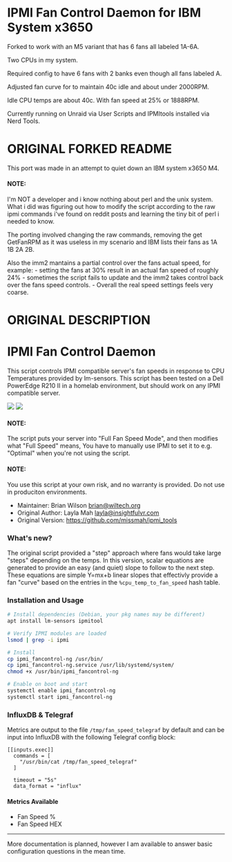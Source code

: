 # IPMI Fan Control Daemon for IBM System x3650
  Forked to work with an M5 variant that has 6 fans all labeled 1A-6A.

  Two CPUs in my system. 

  Required config to have 6 fans with 2 banks even though all fans labeled A. 

  Adjusted fan curve for to maintain 40c idle and about under 2000RPM. 

  Idle CPU temps are about 40c. With fan speed at 25% or 1888RPM.

  Currently running on Unraid via User Scripts and IPMItools installed via Nerd Tools. 

# ORIGINAL FORKED README

  This port was made in an attempt to quiet down an IBM system x3650 M4.

  #### NOTE:
  I'm NOT a developer and i know nothing about perl and the unix system.
  What i did was figuring out how to modify the script according to the raw ipmi commands i've found on reddit posts and learning the tiny bit of perl i needed to know.

  The porting involved changing the raw commands, removing the get GetFanRPM as it was useless in my scenario and IBM lists their fans as 1A 1B 2A 2B.

  Also the imm2 mantains a partial control over the fans actual speed, for example:
    - setting the fans at 30% result in an actual fan speed of roughly 24%
    - sometimes the script fails to update and the imm2 takes control back over the fans speed controls.
    - Overall the real speed settings feels very coarse.

# ORIGINAL DESCRIPTION
  # IPMI Fan Control Daemon

  This script controls IPMI compatible server's fan speeds in response to CPU Temperatures provided by lm-sensors.
  This script has been tested on a Dell PowerEdge R210 II in a homelab environment, but should work on any IPMI compatible server.

  ![](what_to_expect.PNG)
  ![](sample_curve.PNG)

  #### NOTE: 
  The script puts your server into "Full Fan Speed Mode", and then modifies what "Full Speed" means,
  You have to manually use IPMI to set it to e.g. "Optimal" when you're not using the script.

  #### NOTE: 
  You use this script at your own risk, and no warranty is provided. Do not use in produciton environments.

  * Maintainer: Brian Wilson <brian@wiltech.org>
  * Original Author: Layla Mah <layla@insightfulvr.com>
  * Original Version: https://github.com/missmah/ipmi_tools

  ### What's new?
  The original script provided a "step" approach where fans would take large "steps" depending on the temps.
  In this version, scalar equations are generated to provide an easy (and quiet) slope to follow to the next step.
  These equations are simple Y=mx+b linear slopes that effectivly provide a fan "curve" based on the entries in the
  `%cpu_temp_to_fan_speed` hash table.

  ### Installation and Usage
  ```sh
  # Install dependencies (Debian, your pkg names may be different)
  apt install lm-sensors ipmitool

  # Verify IPMI modules are loaded
  lsmod | grep -i ipmi

  # Install
  cp ipmi_fancontrol-ng /usr/bin/
  cp ipmi_fancontrol-ng.service /usr/lib/systemd/system/
  chmod +x /usr/bin/ipmi_fancontrol-ng

  # Enable on boot and start
  systemctl enable ipmi_fancontrol-ng
  systemctl start ipmi_fancontrol-ng
  ```

  ### InfluxDB & Telegraf
  Metrics are output to the file `/tmp/fan_speed_telegraf` by default and can be input into InfluxDB with the following Telegraf config block:
  ```
  [[inputs.exec]]
    commands = [
      "/usr/bin/cat /tmp/fan_speed_telegraf"
    ]

    timeout = "5s"
    data_format = "influx"
  ```
  #### Metrics Available
  * Fan Speed %
  * Fan Speed HEX

  ---
  More documentation is planned, however I am available to answer basic configuration questions in the mean time.

